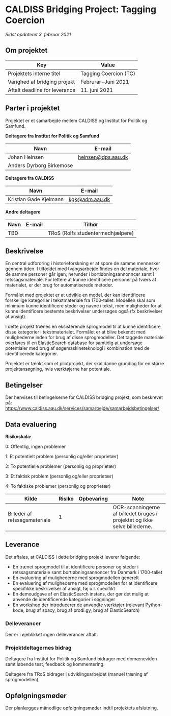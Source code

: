 # CALDISS Bridging Project: Tagging Coercion

*Sidst opdateret 3. februar 2021*



## Om projektet

| **Key**                       | **Value**             |
| ----------------------------- | --------------------- |
| Projektets interne titel      | Tagging Coercion (TC) |
| Varighed af bridging projekt  | Februrar-Juni 2021    |
| Aftalt deadline for leverance | 11. juni 2021         |



## Parter i projektet

Projektet er et samarbejde mellem CALDISS og Institut for Politik og Samfund.

**Deltagere fra Institut for Politik og Samfund**

| **Navn**                 | **E-mail**         |
| ------------------------ | ------------------ |
| Johan Heinsen            | heinsen@dps.aau.dk |
| Anders Dyrborg Birkemose |                    |

**Deltagere fra CALDISS**

| **Navn**               | **E-mail**     |
| ---------------------- | -------------- |
| Kristian Gade Kjelmann | kgk@adm.aau.dk |

**Andre deltagere**

| **Navn** | **E-mail** | **Tilhør**                        |
| -------- | ---------- | --------------------------------- |
| TBD      |            | TRoS (Rolfs studentermedhjælpere) |



## Beskrivelse

En central udfordring i historieforskning er at spore de samme mennesker gennem tiden. I tilfældet med tvangsarbejde findes en del materiale, hvor de samme personer går igen; herunder i bortløbningsannonncer samt i retssagsmateriale. For lettere at kunne identificere personer på tværs af materialet, er der brug for automatiserede metoder.

Formålet med projektet er at udvikle en model, der kan identificere forskellige kategorier i tekstmateriale fra 1700-tallet. Modellen skal som minimum kunne identificere steder og navne i tekst, men muligheder for at kunne identificere bestemte beskrivelser undersøges også (fx beskrivelser af ansigt).

I dette projekt trænes en eksisterende sprogmodel til at kunne identificere disse kategorier i tekstmaterialet. Formålet er at blive bekendt med mulighederne inden for brug af disse sprogmodeller. Det taggede materiale overføres til en ElasticSearch database for samtidig at undersøge potentialer med brug af søgemaskineteknologi i kombination med de identificerede kategorier.

Projektet er tænkt som et pilotprojekt, der skal danne grundlag for en større projektansøgning, hvis værktøjerne har potentiale. 



## Betingelser

Der henvises til betingelserne for CALDISS bridging projekt, som beskrevet på: https://www.caldiss.aau.dk/services/samarbejde/samarbejdsbetingelser/



## Data evaluering

**Risikoskala:**

0: Offentlig, ingen problemer

1: Et potentielt problem (personlig og/eller proprietær)

2: To potentielle problemer (personlig og proprietær)

3: Et faktisk problem (personlig og/eller proprietær)

4: To faktiske problemer (personlig og proprietær)

| Kilde                         | **Risiko** | **Opbevaring** | **Note**                                                     |
| ----------------------------- | ---------- | -------------- | ------------------------------------------------------------ |
| Billeder af retssagsmateriale | 1          |                | OCR-scanningerne af billedet bruges i projektet og ikke selve billederne. |



## Leverance

Det aftales, at CALDISS i dette bridging projekt leverer følgende: 

- En trænet sprogmodel til at identificere personer og steder i retssagsmateriale samt bortløbningsannoncer fra Danmark i 1700-tallet
- En evaluering af mulighederne med sprogmodellen generelt
- En evaluering af mulighederne med sprogmodellen for at identificere specifikke beskrivelser af ansigt, tøj o.l. specifikt
- En demoudgave af en ElasticSearch instans, der gør det mulig at anvende de identificerede kategorier i søgninger
- En workshop der introducerer de anvendte værktøjer (relevant Python-kode, brug af spacy, brug af prodi.gy, brug af ElasticSearch)



### Delleverancer

Der er i øjeblikket ingen delleverancer aftalt.



### Projektdeltagernes bidrag

Deltagere fra Institut for Politik og Samfund bidrager med domæneviden samt løbende test, feedback og kommentering. 

Deltagere fra TRoS bidrager i udviklingsarbejdet (manuel træning af sprogmodellen).



## Opfølgningsmøder

Der planlægges månedlige opfølgningsmøder indtil projektets afslutning.